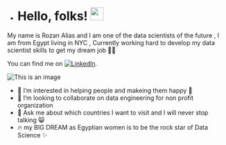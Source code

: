 - # Hello, folks! <img src="https://raw.githubusercontent.com/MartinHeinz/MartinHeinz/master/wave.gif" width="30px">
My name is Rozan Alias and I am one of the data scientists of the future , I am from Egypt living in NYC , Currently working hard to develop my data scientist skills to get my dream job 👩‍🎓

You can find me on [![LinkedIn][2.2]][2].

<!-- Icons -->

[2.2]: https://raw.githubusercontent.com/MartinHeinz/MartinHeinz/master/linkedin-3-16.png (LinkedIn icon without padding)

<!-- Links to your social media accounts -->

[2]: https://www.linkedin.com/in/rozan-alias/


![This is an image](https://myoctocat.com/assets/images/base-octocat.svg) 



- 👀 I’m interested in helping people and makeing them happy 🤗 
- 💞️ I’m looking to collaborate on data engineering for non profit organization 
- 💬 Ask me about which countries I want to visit and I will never stop talking 😸
- 🔥  my BIG DREAM as Egyptian women is to be the rock star of Data Science ✨

<!---
rozanalias/rozanalias is a ✨ special ✨ repository because its `README.md` (this file) appears on your GitHub profile.
You can click the Preview link to take a look at your changes.
--->
